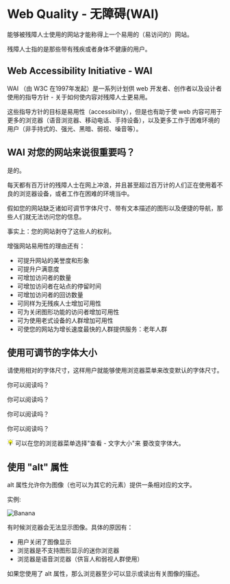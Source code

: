 # Web Quality - 无障碍(WAI)

能够被残障人士使用的网站才能称得上一个易用的（易访问的）网站。

残障人士指的是那些带有残疾或者身体不健康的用户。

## Web Accessibility Initiative - WAI

WAI （由 W3C 在1997年发起）是一系列计划供 web 开发者、创作者以及设计者使用的指导方针 - 关于如何使内容对残障人士更易用。

这些指导方针的目标是易用性（accessibility），但是也有助于使 web 内容可用于更多的浏览器（语音浏览器、移动电话、手持设备），以及更多工作于困难环境的用户（非手持式的、强光、黑暗、弱视、噪音等）。

## WAI 对您的网站来说很重要吗？

是的。

每天都有百万计的残障人士在网上冲浪，并且甚至超过百万计的人们正在使用着不良的浏览器设备，或者工作在困难的环境当中。

假如您的网站缺乏诸如可调节字体尺寸、带有文本描述的图形以及便捷的导航，那些人们就无法访问您的信息。

事实上：您的网站剥夺了这些人的权利。

增强网站易用性的理由还有：

*   可提升网站的美誉度和形象
*   可提升户满意度
*   可增加访问者的数量
*   可增加访问者在站点的停留时间
*   可增加访问者的回访数量
*   可同样为无残疾人士增加可用性
*   可为关闭图形功能的访问者增加可用性
*   可为使用老式设备的人群增加可用性
*   可使您的网站为增长速度最快的人群提供服务：老年人群

## 使用可调节的字体大小

请使用相对的字体尺寸，这样用户就能够使用浏览器菜单来改变默认的字体尺寸。

你可以阅读吗？

你可以阅读吗？

你可以阅读吗？

你可以阅读吗？

![lamp.gif](../img/lamp.gif) 可以在您的浏览器菜单选择"查看 - 文字大小"来 要改变字体大。

## 使用 "alt" 属性

alt 属性允许你为图像（也可以为其它的元素）提供一条相对应的文字。

实例:

<img src="images/banana.jpg" alt="Banana">

有时候浏览器会无法显示图像。具体的原因有：

*   用户关闭了图像显示
*   浏览器是不支持图形显示的迷你浏览器
*   浏览器是语音浏览器（供盲人和弱视人群使用）

如果您使用了 alt 属性，那么浏览器至少可以显示或读出有关图像的描述。

